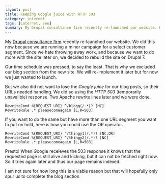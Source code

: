 ```yaml
---
layout: post
title: Keeping Google juice with HTTP 503
category: internet
tags: [internet, seo]
summary: My Drupal consultance firm recently re-launched our website. Our time schedule was pressed, to say the least, so we decided to not migrate the blog just yet. In order to not lose out on our "Google juice" we decided to set up some HTTP magic to keep the crawlers at bay.
---
```

My [Drupal consultance firm](http://www.kollegorna.se/) recently re-launched our website. We did this now because we are running a minor campaign for a select customer segment. Since we hate throwing away work, and because we want to do more with the site later on, we decided to rebuild the site on Drupal 7.

Our time schedule was pressed, to say the least. That is why we excluded our blog section from the new site. We will re-implement it later but for now we just wanted to launch.

But we also did not want to lose the *Google juice* for our blog posts, so their URLs needed handling. We did so using the *HTTP 503* (temporarily unavailble) response. Two Apache rewrite lines later and we were done.

    RewriteCond %{REQUEST_URI} ^/blogg(/.*)? [NC]
    RewriteRule .* pleasecomeagain [L,R=503]

If you want to do the same but have more than one URL segment you want to put on hold, here is how you could use the OR operator.

    RewriteCond %{REQUEST_URI} ^/thingy1(/.*)? [NC,OR]
    RewriteCond %{REQUEST_URI} ^/thingy2(/.*)? [NC]
    RewriteRule .* pleasecomeagain [L,R=503]

Presto! When Google receieves the 503 response it knows that the requested page is still alive and kicking, but it can not be fetched right now. So it tries again later and thus our page remains indexed.

I am not sure for how long this is a viable reason but that will hopefully only spur us to complete the blog section.

